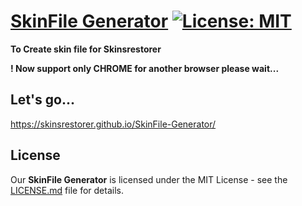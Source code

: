 # [SkinFile Generator](https://github.com/riflowth/SkinFile-Generator) [![License: MIT](https://img.shields.io/github/license/SkinsRestorer/SkinFile-Generator.svg)](https://opensource.org/licenses/MIT)
**To Create skin file for Skinsrestorer**

**! Now support only CHROME for another browser please wait...**

## Let's go...
https://skinsrestorer.github.io/SkinFile-Generator/

## License
Our **SkinFile Generator** is licensed under the MIT License - see the [LICENSE.md](https://github.com/SkinsRestorer/SkinFile-Generator/blob/main/LICENSE) file for details.
